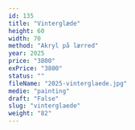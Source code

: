 ```yaml
---
id: 135
title: "Vinterglæde"
height: 60
width: 70
method: "Akryl på lærred"
year: 2025
price: "3800"
exPrice: "3800"
status: ""
fileName: "2025-vinterglaede.jpg"
medie: "painting"
draft: "False"
slug: "vinterglaede"
weight: "82"
---
```

